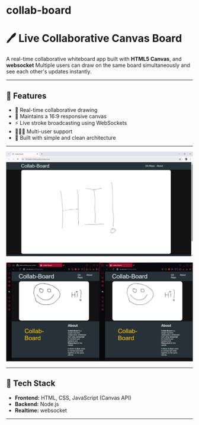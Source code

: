 # collab-board

# 🖊️ Live Collaborative Canvas Board

A real-time collaborative whiteboard app built with **HTML5 Canvas**, and **websocket** 
Multiple users can draw on the same board simultaneously and see each other's updates instantly.

---

## 🚀 Features

- 🎨 Real-time collaborative drawing
- 🧭 Maintains a 16:9 responsive canvas
- ⚡ Live stroke broadcasting using WebSockets
- 🧑‍🤝‍🧑 Multi-user support
- 🧱 Built with simple and clean architecture

---

![demo](./img/screenshot1.png)

![demo](./img/screenshot2.png)

---

## 🧰 Tech Stack

- **Frontend:** HTML, CSS, JavaScript (Canvas API)
- **Backend:** Node.js
- **Realtime:** websocket

---
